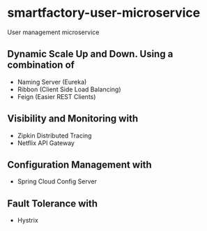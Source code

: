 # smartfactory-user-microservice
User management microservice


## Dynamic Scale Up and Down. Using a combination of
- Naming Server (Eureka)
- Ribbon (Client Side Load Balancing)
- Feign (Easier REST Clients)

## Visibility and Monitoring with
- Zipkin Distributed Tracing
- Netflix API Gateway

## Configuration Management with
- Spring Cloud Config Server

## Fault Tolerance with
- Hystrix
